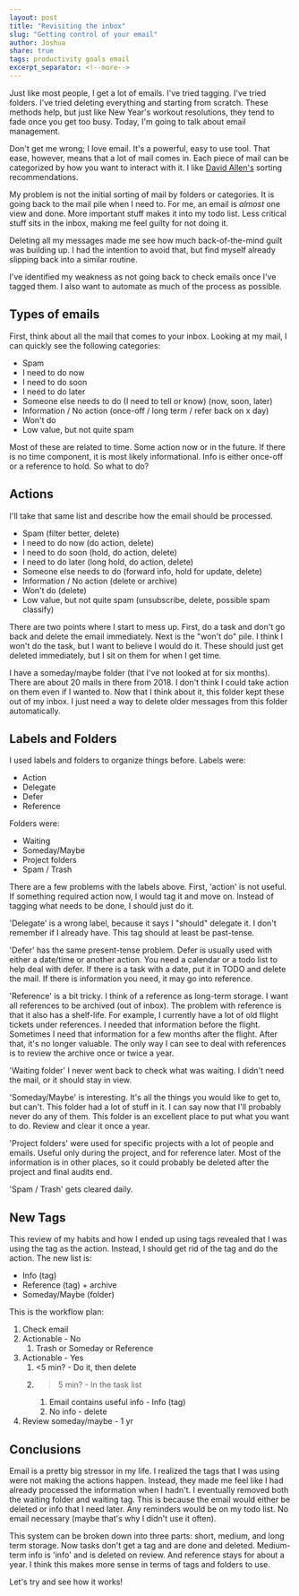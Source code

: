 ```yaml
---
layout: post
title: "Revisiting the inbox"
slug: "Getting control of your email"
author: Joshua
share: true
tags: productivity goals email
excerpt_separator: <!--more-->
---
```


Just like most people, I get a lot of emails. I've tried tagging. I've tried folders. I've tried deleting everything and starting from scratch.
These methods help, but just like New Year's workout resolutions, they tend to fade once you get too busy. Today, I'm going to talk about email
management.
<!--more-->

Don't get me wrong; I love email. It's a powerful, easy to use tool. That ease, however, means that a lot of mail comes in. Each piece of mail
can be categorized by how you want to interact with it. I like [David Allen's](https://amzn.to/2Tkenkx) sorting recommendations.

My problem is not the initial sorting of mail by folders or categories. It is going back to the mail pile when I need to. For me, an email is *almost*
one view and done. More important stuff makes it into my todo list. Less critical stuff sits in the inbox, making me feel guilty for not doing it.

Deleting all my messages made me see how much back-of-the-mind guilt was building up. I had the intention to avoid that, but find myself
already slipping back into a similar routine.

I've identified my weakness as not going back to check emails once I've tagged them. I also want to automate as much of the process as possible.

## Types of emails

First, think about all the mail that comes to your inbox. Looking at my mail, I can quickly see the following categories:

* Spam
* I need to do now
* I need to do soon
* I need to do later
* Someone else needs to do (I need to tell or know) (now, soon, later)
* Information / No action (once-off / long term / refer back on x day)
* Won't do
* Low value, but not quite spam

Most of these are related to time. Some action now or in the future. If there is no time component, it is most likely informational. Info is
either once-off or a reference to hold. So what to do?

## Actions

I'll take that same list and describe how the email should be processed.

* Spam (filter better, delete)
* I need to do now (do action, delete)
* I need to do soon (hold, do action, delete)
* I need to do later (long hold, do action, delete)
* Someone else needs to do (forward info, hold for update, delete)
* Information / No action (delete or archive)
* Won't do (delete)
* Low value, but not quite spam (unsubscribe, delete, possible spam classify)

There are two points where I start to mess up. First, do a task and don't go back and delete the email immediately. Next is the "won't do" pile.
I think I won't do the task, but I want to believe I would do it. These should just get deleted immediately, but I sit on them for when I get time.

I have a someday/maybe folder (that I've not looked at for six months). There are about 20 mails in there from 2018. I don't think I could take
action on them even if I wanted to. Now that I think about it, this folder kept these out of my inbox. I just need a way to delete older messages from this folder automatically.

## Labels and Folders

I used labels and folders to organize things before. Labels were:

* Action
* Delegate
* Defer
* Reference
  
Folders were:

* Waiting
* Someday/Maybe
* Project folders
* Spam / Trash

There are a few problems with the labels above. First, 'action' is not useful. If something required action now, I would tag it and move on.
Instead of tagging what needs to be done, I should just do it.

'Delegate' is a wrong label, because it says I "should" delegate it. I don't remember if I already have. This tag should at least be past-tense.

'Defer' has the same present-tense problem. Defer is usually used with either a date/time or another action. You need a calendar or a todo list
to help deal with defer. If there is a task with a date, put it in TODO and delete the mail. If there is information you need, it may go into
reference.

'Reference' is a bit tricky. I think of a reference as long-term storage. I want all references to be archived (out of inbox). The problem with reference
is that it also has a shelf-life. For example, I currently have a lot of old flight tickets under references. I needed that information before the flight.
Sometimes I need that information for a few months after the flight. After that, it's no longer valuable. The only way I can see to deal with references is to review the archive once or twice a year.

'Waiting folder' I never went back to check what was waiting. I didn't need the mail, or it should stay in view.

'Someday/Maybe' is interesting. It's all the things you would like to get to, but can't. This folder had a lot of stuff in it. I can say now that
I'll probably never do any of them. This folder is an excellent place to put what you want to do. Review and clear it once a year.

'Project folders' were used for specific projects with a lot of people and emails. Useful only during the project, and for reference later. Most
of the information is in other places, so it could probably be deleted after the project and final audits end.

'Spam / Trash' gets cleared daily.

## New Tags

This review of my habits and how I ended up using tags revealed that I was using the tag as the action. Instead, I should get rid of the tag
and do the action. The new list is:

* Info (tag)
* Reference (tag) + archive
* Someday/Maybe (folder)

This is the workflow plan:

1. Check email
2. Actionable - No
   1. Trash or Someday or Reference
3. Actionable - Yes
   1. <5 min? - Do it, then delete
   2. >5 min? - In the task list
      1. Email contains useful info - Info (tag)
      2. No info - delete
4. Review someday/maybe - 1 yr

## Conclusions

Email is a pretty big stressor in my life. I realized the tags that I was using were not making the actions happen. Instead, they made me
feel like I had already processed the information when I hadn't. I eventually removed both the waiting folder and waiting tag. This is because
the email would either be deleted or info that I need later. Any reminders would be on my todo list. No email necessary (maybe that's why I didn't
use it often).

This system can be broken down into three parts: short, medium, and long term storage. Now tasks don't get a tag and are done and deleted. Medium-term
info is 'info' and is deleted on review. And reference stays for about a year. I think this makes more sense in terms of tags and folders to use.

Let's try and see how it works!